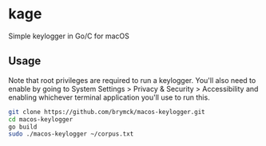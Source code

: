 kage
====

Simple keylogger in Go/C for macOS

Usage
-----

Note that root privileges are required to run a keylogger. You'll also need to
enable by going to System Settings > Privacy & Security > Accessibility and
enabling whichever terminal application you'll use to run this.

```bash
git clone https://github.com/brymck/macos-keylogger.git
cd macos-keylogger
go build
sudo ./macos-keylogger ~/corpus.txt
```
